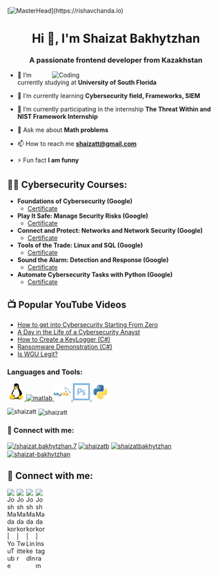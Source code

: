 [![MasterHead](https://1.bp.blogspot.com/-7A4WynwLsM...)](https://rishavchanda.io)
<h1 align="center">Hi 👋, I'm Shaizat Bakhytzhan</h1>
<h3 align="center">A passionate frontend developer from Kazakhstan</h3>
<img align="right" alt="Coding" width="400" src="https://medium.com/@ibidunniridwanaljebrah/intermediate-java-developer-bd1ae4109ea6"> </p>


- 🔭 I’m currently studying at **University of South Florida**

- 🌱 I’m currently learning **Cybersecurity field, Frameworks, SIEM**

- 👯 I’m currently participating in the internship **The Threat Within and NIST Framework Internship**

- 💬 Ask me about **Math problems**

- 📫 How to reach me **shaizatt@gmail.com**

- ⚡ Fun fact **I am funny**

<h2>👨‍💻 Cybersecurity Courses:</h2>

- <b>Foundations of Cybersecurity (Google) </b>
  - [Certificate](https://github.com/joshmadakor1/Algorithms-Practice)
- <b>Play It Safe: Manage Security Risks (Google) </b>
  - [Certificate](https://github.com/joshmadakor1/Algorithms-Practice)
- <b>Connect and Protect: Networks and Network Security (Google) </b>
  - [Certificate](https://github.com/joshmadakor1/Algorithms-Practice)
- <b>Tools of the Trade: Linux and SQL (Google) </b>
  - [Certificate](https://github.com/joshmadakor1/Algorithms-Practice)
- <b>Sound the Alarm: Detection and Response (Google) </b>
  - [Certificate](https://github.com/joshmadakor1/Algorithms-Practice)
- <b>Automate Cybersecurity Tasks with Python (Google) </b>
  - [Certificate](https://github.com/joshmadakor1/Algorithms-Practice)

<h2>📺 Popular YouTube Videos</h2>

- [How to get into Cybersecurity Starting From Zero](https://www.youtube.com/watch?v=a83ASGn_V_s)
- [A Day in the Life of a Cybersecurity Anayst](https://www.youtube.com/watch?v=uHy3oM7NnoU)
- [How to Create a KeyLogger (C#)](https://www.youtube.com/watch?v=N-L9hklSlNk)
- [Ransomware Demonstration (C#)](https://www.youtube.com/watch?v=OfvdQeh79s0)
- [Is WGU Legit?](https://www.youtube.com/watch?v=E2MwRWxDBkA)

<h3 align="left">Languages and Tools:</h3>
<p align="left"> <a href="https://www.linux.org/" target="_blank" rel="noreferrer"> <img src="https://raw.githubusercontent.com/devicons/devicon/master/icons/linux/linux-original.svg" alt="linux" width="40" height="40"/> </a> <a href="https://www.mathworks.com/" target="_blank" rel="noreferrer"> <img src="https://upload.wikimedia.org/wikipedia/commons/2/21/Matlab_Logo.png" alt="matlab" width="40" height="40"/> </a> <a href="https://www.mysql.com/" target="_blank" rel="noreferrer"> <img src="https://raw.githubusercontent.com/devicons/devicon/master/icons/mysql/mysql-original-wordmark.svg" alt="mysql" width="40" height="40"/> </a> <a href="https://www.photoshop.com/en" target="_blank" rel="noreferrer"> <img src="https://raw.githubusercontent.com/devicons/devicon/master/icons/photoshop/photoshop-line.svg" alt="photoshop" width="40" height="40"/> </a> <a href="https://www.python.org" target="_blank" rel="noreferrer"> <img src="https://raw.githubusercontent.com/devicons/devicon/master/icons/python/python-original.svg" alt="python" width="40" height="40"/> </a> </p>

<p><img align="left" src="https://github-readme-stats.vercel.app/api/top-langs?username=shaizatt&show_icons=true&locale=en&layout=compact" alt="shaizatt" /></p>

<p>&nbsp;<img align="center" src="https://github-readme-stats.vercel.app/api?username=shaizatt&show_icons=true&locale=en" alt="shaizatt" /></p> 

<h3 align="left"> 🤳 Connect with me:</h3>
<p align="left">
<a href="https://fb.com//shaizat.bakhytzhan.7" target="blank"><img align="center" src="https://raw.githubusercontent.com/rahuldkjain/github-profile-readme-generator/master/src/images/icons/Social/facebook.svg" alt="/shaizat.bakhytzhan.7" height="30" width="40" /></a>
<a href="https://instagram.com/shaizatb" target="blank"><img align="center" src="https://raw.githubusercontent.com/rahuldkjain/github-profile-readme-generator/master/src/images/icons/Social/instagram.svg" alt="shaizatb" height="30" width="40" /></a>
<a href="https://www.youtube.com/c/shaizatbakhytzhan" target="blank"><img align="center" src="https://raw.githubusercontent.com/rahuldkjain/github-profile-readme-generator/master/src/images/icons/Social/youtube.svg" alt="shaizatbakhytzhan" height="30" width="40" /></a>
<a href="https://linkedin.com/shaizat-bakhytzhan" target="blank"><img align="center" src="https://raw.githubusercontent.com/rahuldkjain/github-profile-readme-generator/master/src/images/icons/Social/linkedin.svg" alt="shaizat-bakhytzhan" height="30" width="40" /></a>
</p>

<h2> 🤳 Connect with me:</h2>

[<img align="left" alt="JoshMadakor | YouTube" width="22px" src="https://cdn.jsdelivr.net/npm/simple-icons@v3/icons/youtube.svg" />][youtube]
[<img align="left" alt="JoshMadakor | Twitter" width="22px" src="https://cdn.jsdelivr.net/npm/simple-icons@v3/icons/twitter.svg" />][twitter]
[<img align="left" alt="JoshMadakor | LinkedIn" width="22px" src="https://cdn.jsdelivr.net/npm/simple-icons@v3/icons/linkedin.svg" />][linkedin]
[<img align="left" alt="JoshMadakor | Instagram" width="22px" src="https://cdn.jsdelivr.net/npm/simple-icons@v3/icons/instagram.svg" />][instagram]

[twitter]: https://twitter.com/joshmadakor
[youtube]: https://www.youtube.com/c/joshmadakor
[instagram]: https://www.instagram.com/joshmadakor/
[linkedin]: https://linkedin.com/in/joshmadakor

<!--
**joshmadakor1/joshmadakor1** is a ✨ _special_ ✨ repository because its `README.md` (this file) appears on your GitHub profile.

Here are some ideas to get you started:

- 🔭 I’m currently working on USF
- 🌱 I’m currently learning Python
- 👯 I’m looking to collaborate on ...
- 🤔 I’m looking for help with ...
- 💬 Ask me about ...
- 📫 How to reach me: ...
- 😄 Pronouns: ...
- ⚡ Fun fact: ...
-->
